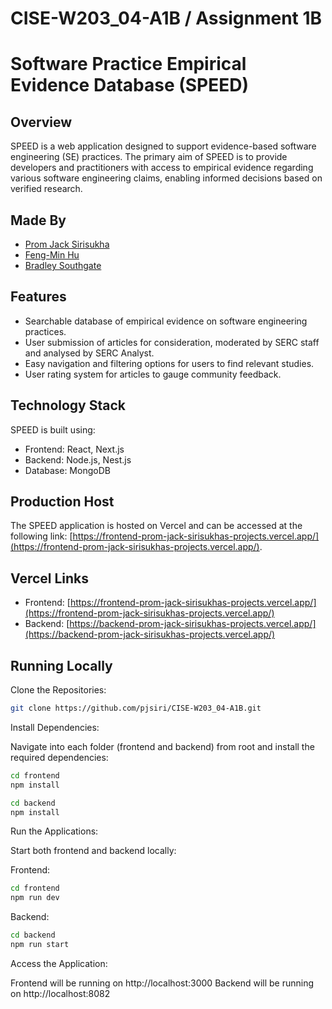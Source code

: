 # CISE-W203_04-A1B / Assignment 1B

# Software Practice Empirical Evidence Database (SPEED) 

## Overview

SPEED is a web application designed to support evidence-based software engineering (SE) practices. The primary aim of SPEED is to provide developers and practitioners with access to empirical evidence regarding various software engineering claims, enabling informed decisions based on verified research.

## Made By

- [Prom Jack Sirisukha](https://github.com/pjsiri)
- [Feng-Min Hu](https://github.com/Rhuyk)
- [Bradley Southgate](https://github.com/bsouthg8)

## Features

- Searchable database of empirical evidence on software engineering practices.
- User submission of articles for consideration, moderated by SERC staff and analysed by SERC Analyst.
- Easy navigation and filtering options for users to find relevant studies.
- User rating system for articles to gauge community feedback.

## Technology Stack

SPEED is built using:

- Frontend: React, Next.js
- Backend: Node.js, Nest.js
- Database: MongoDB

## Production Host

The SPEED application is hosted on Vercel and can be accessed at the following link: [https://frontend-prom-jack-sirisukhas-projects.vercel.app/](https://frontend-prom-jack-sirisukhas-projects.vercel.app/). 

## Vercel Links

- Frontend: [https://frontend-prom-jack-sirisukhas-projects.vercel.app/](https://frontend-prom-jack-sirisukhas-projects.vercel.app/)
- Backend: [https://backend-prom-jack-sirisukhas-projects.vercel.app/](https://backend-prom-jack-sirisukhas-projects.vercel.app/)

## Running Locally
Clone the Repositories:

```bash
git clone https://github.com/pjsiri/CISE-W203_04-A1B.git
```

Install Dependencies:

Navigate into each folder (frontend and backend) from root and install the required dependencies:

```bash
cd frontend
npm install

cd backend
npm install
```

Run the Applications:

Start both frontend and backend locally:

Frontend:
```bash
cd frontend
npm run dev
```
Backend:
```bash
cd backend
npm run start
```

Access the Application:

Frontend will be running on http://localhost:3000
Backend will be running on http://localhost:8082

